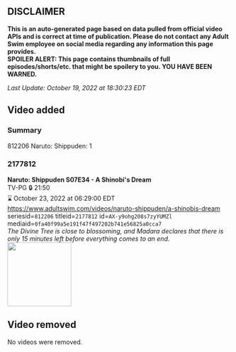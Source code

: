 ## DISCLAIMER
**This is an auto-generated page based on data pulled from official video APIs and is correct at time of publication. Please do not contact any Adult Swim employee on social media regarding any information this page provides.**  
**SPOILER ALERT: This page contains thumbnails of full episodes/shorts/etc. that might be spoilery to you. YOU HAVE BEEN WARNED.**  

_Last Update: October 19, 2022 at 18:30:23 EDT_
## Video added
### Summary
812206 Naruto: Shippuden: 1  
### 2177812
**Naruto: Shippuden S07E34 - A Shinobi's Dream**  
TV-PG 🔒 21:50  
⌛ October 23, 2022 at 06:29:00 EDT  
https://www.adultswim.com/videos/naruto-shippuden/a-shinobis-dream  
seriesid=`812206` titleid=`2177812` id=`AX-y9ohg208s7zyYUMZl` mediaid=`0fa40f99a5e191f47f497202b741e56825a0cca7`  
_The Divine Tree is close to blossoming, and Madara declares that there is only 15 minutes left before everything comes to an end._  
<a href="https://media.cdn.adultswim.com/uploads/20220322/thumbnails/2_223221449269-NarutoShippuden_382_AShinobisDream.png"><img src="https://media.cdn.adultswim.com/uploads/20220322/thumbnails/2_223221449269-NarutoShippuden_382_AShinobisDream.png" height="144px" /></a>
## Video removed
No videos were removed.  
